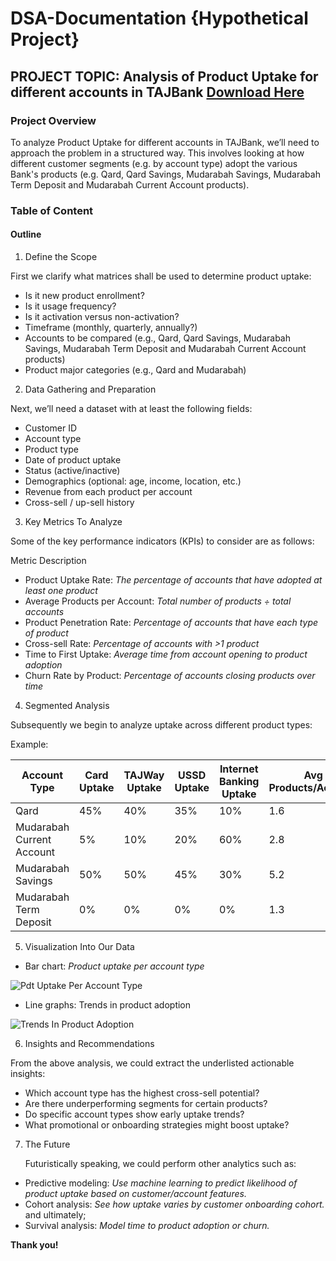 # DSA-Documentation {Hypothetical Project}

## PROJECT TOPIC: Analysis of Product Uptake for different accounts in TAJBank [Download Here](https://tajbank.com)

### Project Overview
To analyze Product Uptake for different accounts in TAJBank, we’ll need to approach the problem in a structured way. This involves looking at how different customer segments (e.g. by account type) adopt the various Bank's products (e.g. Qard, Qard Savings, Mudarabah Savings, Mudarabah Term Deposit and Mudarabah Current Account products).

### Table of Content




#### Outline

1. Define the Scope
   
  First we clarify what matrices shall be used to determine product uptake:

- Is it new product enrollment?
- Is it usage frequency?
- Is it activation versus non-activation?
- Timeframe (monthly, quarterly, annually?)
- Accounts to be compared (e.g., Qard, Qard Savings, Mudarabah Savings, Mudarabah Term Deposit and Mudarabah Current Account products)
- Product major categories (e.g., Qard and Mudarabah)

2. Data Gathering and Preparation
   
Next, we’ll need a dataset with at least the following fields:

- Customer ID
- Account type
- Product type
- Date of product uptake
- Status (active/inactive)
- Demographics (optional: age, income, location, etc.)
- Revenue from each product per account
- Cross-sell / up-sell history

3. Key Metrics To Analyze
   
Some of the key performance indicators (KPIs) to consider are as follows:

Metric	Description
- Product Uptake Rate: *The percentage of accounts that have adopted at least one product*
- Average Products per Account:	*Total number of products ÷ total accounts*
- Product Penetration Rate:	*Percentage of accounts that have each type of product*
- Cross-sell Rate: *Percentage of accounts with >1 product*
- Time to First Uptake:	*Average time from account opening to product adoption*
- Churn Rate by Product: *Percentage of accounts closing products over time*

4. Segmented Analysis
   
Subsequently we begin to analyze uptake across different product types:

Example:

|Account Type|	Card Uptake| TAJWay Uptake|	USSD Uptake| Internet Banking Uptake|	Avg Products/Account|
|-----------| -----------| -----------| -----------| -----------| -----------|
|Qard|	45%|	40%| 35%|	10%|	1.6|
|Mudarabah Current Account|	5%|	10%|	20%| 60%|	2.8|
|Mudarabah Savings|	50%|	50%| 45%|	30%|	5.2|
|Mudarabah Term Deposit| 0%|	0%|	0%| 0%|	1.3|

5. Visualization Into Our Data
   
- Bar chart: *Product uptake per account type*

![Pdt Uptake Per Account Type](https://github.com/user-attachments/assets/c545e31b-0747-4bfb-b798-1f4747c7985a)

- Line graphs: Trends in product adoption
  
![Trends In Product Adoption](https://github.com/user-attachments/assets/ee33c613-878b-4da4-aff7-981c696c0a21)

6. Insights and Recommendations
   
From the above analysis, we could extract the underlisted actionable insights:

- Which account type has the highest cross-sell potential?
- Are there underperforming segments for certain products?
- Do specific account types show early uptake trends?
- What promotional or onboarding strategies might boost uptake?

7. The Future

   Futuristically speaking, we could perform other analytics such as:

- Predictive modeling: *Use machine learning to predict likelihood of product uptake based on customer/account features.*
- Cohort analysis: *See how uptake varies by customer onboarding cohort.* and ultimately;
- Survival analysis: *Model time to product adoption or churn.*

**Thank you!**








